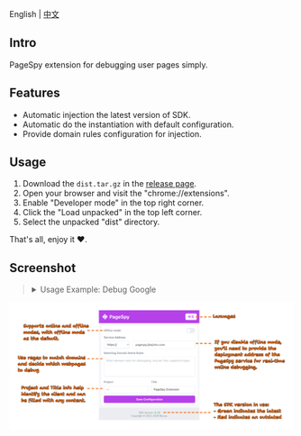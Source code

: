 English | [中文](./README_ZH.md)

## Intro

PageSpy extension for debugging user pages simply.

## Features

- Automatic injection the latest version of SDK.
- Automatic do the instantiation with default configuration.
- Provide domain rules configuration for injection.

## Usage

1. Download the `dist.tar.gz` in the [release page](https://github.com/HuolalaTech/page-spy-extension/releases).
2. Open your browser and visit the "chrome://extensions".
3. Enable "Developer mode" in the top right corner.
4. Click the "Load unpacked" in the top left corner.
5. Select the unpacked "dist" directory.

That's all, enjoy it ❤️.

## Screenshot

<blockquote>
  <details>
    <summary>Usage Example: Debug Google</summary>
    <img src="./.github/assets/debug-google.png" />
  </details>
</blockquote>

<img src="./.github/assets/extension-en.png" />
